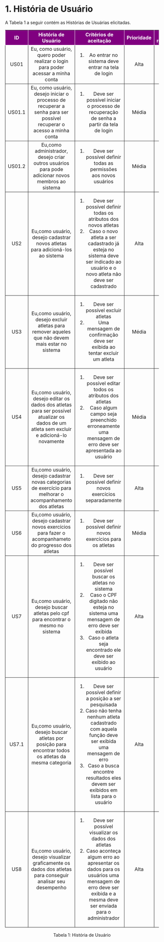 # 1. História de Usuário

A Tabela 1 a seguir contém as Histórias de Usuárias elicitadas. 

<table>
    <thead>
        <tr style="background-color: purple; color: white" >
            <th style="border-style:solid;border-width:1px;text-align:center">ID</th>
            <th style="border-style:solid;border-width:1px;text-align:center">História de Usuário</th>
            <th style="border-style:solid;border-width:1px;text-align:center">Critérios de aceitação</th>
            <th style="border-style:solid;border-width:1px;text-align:center">Prioridade</th>
            <th style="border-style:solid;border-width:1px;text-align:center">RF/RNF relacionado</th>
        </tr>
    </thead>
    <tbody>
        <tr>
            <span id="ustory-01"></span>
            <td style="border-style:solid;border-width:1px;text-align:center;vertical-align:middle" rowspan="1">US01</td>
            <td style="border-style:solid;border-width:1px;text-align:center;vertical-align:middle" rowspan="1">Eu, como usuário, quero poder realizar o login para poder acessar a minha conta</td>
            <td style="border-style:solid;border-width:1px;text-align:center;vertical-align:middle" rowspan="1"><ol><li>Ao entrar no sistema deve entrar na tela de login</li></ol></td>
            <td style="border-style:solid;border-width:1px;text-align:center;vertical-align:middle">Alta</td>
            <td style="border-style:solid;border-width:1px;text-align:center;vertical-align:middle">RF01</td>
        </tr>
        <tr>
            <span id="ustory-01"></span>
            <td style="border-style:solid;border-width:1px;text-align:center;vertical-align:middle" rowspan="1">US01.1</td>
            <td style="border-style:solid;border-width:1px;text-align:center;vertical-align:middle" rowspan="1">Eu, como usuário, desejo iniciar o processo de recuperar a senha para ser possível recuperar o acesso a minha conta</td>
            <td style="border-style:solid;border-width:1px;text-align:center;vertical-align:middle" rowspan="1"><ol><li>Deve ser possível iniciar o processo de recuperação de senha a partir da tela de login</li></ol></td>
            <td style="border-style:solid;border-width:1px;text-align:center;vertical-align:middle"> Média </td>
            <td style="border-style:solid;border-width:1px;text-align:center;vertical-align:middle">RF01</td>
        </tr>
        <tr>
            <span id="ustory-01"></span>
            <td style="border-style:solid;border-width:1px;text-align:center;vertical-align:middle" rowspan="1">US01.2</td>
            <td style="border-style:solid;border-width:1px;text-align:center;vertical-align:middle" rowspan="1">Eu,como administrador, desejo criar outros usuários para pode adicionar novos membros ao sistema</td>
            <td style="border-style:solid;border-width:1px;text-align:center;vertical-align:middle" rowspan="1"><ol><li>Deve ser possível definir todas as permissões aos novos usuários</li></ol></td>
            <td style="border-style:solid;border-width:1px;text-align:center;vertical-align:middle">Média</td>
            <td style="border-style:solid;border-width:1px;text-align:center;vertical-align:middle">RF01</td>
        </tr>
        <tr>
            <span id="ustory-01"></span>
            <td style="border-style:solid;border-width:1px;text-align:center;vertical-align:middle" rowspan="1">US2</td>
            <td style="border-style:solid;border-width:1px;text-align:center;vertical-align:middle" rowspan="1">Eu,como usuário, desejo cadastrar novos atletas para adicioná-los ao sistema</td>
            <td style="border-style:solid;border-width:1px;text-align:center;vertical-align:middle" rowspan="1"><ol><li>Deve ser possível definir todas os atributos dos novos atletas</li><li>Caso o novo atleta a ser cadastrado já esteja no sistema deve ser indicado ao usuário e o novo atleta não deve ser cadastrado</li></ol></td>
            <td style="border-style:solid;border-width:1px;text-align:center;vertical-align:middle">Alta</td>
            <td style="border-style:solid;border-width:1px;text-align:center;vertical-align:middle">RF02</td>
        </tr>
        <tr>
            <span id="ustory-01"></span>
            <td style="border-style:solid;border-width:1px;text-align:center;vertical-align:middle" rowspan="1">US3</td>
            <td style="border-style:solid;border-width:1px;text-align:center;vertical-align:middle" rowspan="1">Eu,como usuário, desejo excluir atletas para remover aqueles que não devem mais estar no sistema</td>
            <td style="border-style:solid;border-width:1px;text-align:center;vertical-align:middle" rowspan="1"><ol><li>Deve ser possível excluir atletas</li><li>Uma mensagem de confirmação deve ser exibida ao tentar excluir um atleta</li></ol></td>
            <td style="border-style:solid;border-width:1px;text-align:center;vertical-align:middle">Média</td>
            <td style="border-style:solid;border-width:1px;text-align:center;vertical-align:middle">RF03</td>
        </tr>
        <tr>
            <span id="ustory-01"></span>
            <td style="border-style:solid;border-width:1px;text-align:center;vertical-align:middle" rowspan="1">US4</td>
            <td style="border-style:solid;border-width:1px;text-align:center;vertical-align:middle" rowspan="1">Eu,como usuário, desejo editar os dados dos atletas para ser possível atualizar os dados de um atleta sem excluir e adicioná-lo novamente</td>
            <td style="border-style:solid;border-width:1px;text-align:center;vertical-align:middle" rowspan="1"><ol><li>Deve ser possível editar todos os atributos dos atletas</li><li>Caso algum campo seja preenchido erroneamente uma mensagem de erro deve ser apresentada ao usuário</li></ol></td>
            <td style="border-style:solid;border-width:1px;text-align:center;vertical-align:middle">Média</td>
            <td style="border-style:solid;border-width:1px;text-align:center;vertical-align:middle">RF04</td>
        </tr>
        <tr>
            <span id="ustory-01"></span>
            <td style="border-style:solid;border-width:1px;text-align:center;vertical-align:middle" rowspan="1">US5</td>
            <td style="border-style:solid;border-width:1px;text-align:center;vertical-align:middle" rowspan="1">Eu,como usuário, desejo cadastrar novas categorias de exercício para melhorar o acompanhamento dos atletas</td>
            <td style="border-style:solid;border-width:1px;text-align:center;vertical-align:middle" rowspan="1"><ol><li>Deve ser possível definir novos exercícios separadamente</li></ol></td>
            <td style="border-style:solid;border-width:1px;text-align:center;vertical-align:middle">Alta</td>
            <td style="border-style:solid;border-width:1px;text-align:center;vertical-align:middle">RF05</td>
        </tr>
        <tr>
            <span id="ustory-01"></span>
            <td style="border-style:solid;border-width:1px;text-align:center;vertical-align:middle" rowspan="1">US6</td>
            <td style="border-style:solid;border-width:1px;text-align:center;vertical-align:middle" rowspan="1">Eu,como usuário, desejo cadastrar novos exercícios para fazer o acompanhameto do progresso dos atletas</td>
            <td style="border-style:solid;border-width:1px;text-align:center;vertical-align:middle" rowspan="1"><ol><li>Deve ser possível definir novos exercícios para os atletas</li></ol></td>
            <td style="border-style:solid;border-width:1px;text-align:center;vertical-align:middle">Média</td>
            <td style="border-style:solid;border-width:1px;text-align:center;vertical-align:middle">RF06</td>
        </tr>
        <tr>
            <span id="ustory-01"></span>
            <td style="border-style:solid;border-width:1px;text-align:center;vertical-align:middle" rowspan="1">US7</td>
            <td style="border-style:solid;border-width:1px;text-align:center;vertical-align:middle" rowspan="1">Eu,como usuário, desejo buscar atletas pelo cpf para encontrar o mesmo no sistema</td>
            <td style="border-style:solid;border-width:1px;text-align:center;vertical-align:middle" rowspan="1"><ol><li>Deve ser possível buscar os atletas no sistema</li><li>Caso o CPF digitado não esteja no sistema uma mensagem de erro deve ser exibida</li><li>Caso o atleta seja encontrado ele deve ser exibido ao usuário </li></ol></td>
            <td style="border-style:solid;border-width:1px;text-align:center;vertical-align:middle">Alta</td>
            <td style="border-style:solid;border-width:1px;text-align:center;vertical-align:middle">RF07</td>
        </tr>
        <tr>
            <span id="ustory-01"></span>
            <td style="border-style:solid;border-width:1px;text-align:center;vertical-align:middle" rowspan="1">US7.1</td>
            <td style="border-style:solid;border-width:1px;text-align:center;vertical-align:middle" rowspan="1">Eu,como usuário, desejo buscar atletas por posição para encontrar todos os atletas da mesma categoria</td>
            <td style="border-style:solid;border-width:1px;text-align:center;vertical-align:middle" rowspan="1"><ol><li>Deve ser possível definir a posição a ser pesquisada</li><li>Caso não tenha nenhum atleta cadastrado com aquela função deve ser exibida uma mensagem de erro</li><li>Caso a busca encontre resultados eles devem ser exibidos em lista para o usuário</li> </ol></td>
            <td style="border-style:solid;border-width:1px;text-align:center;vertical-align:middle">Alta</td>
            <td style="border-style:solid;border-width:1px;text-align:center;vertical-align:middle">RF08</td>
        </tr>
        <tr>
            <span id="ustory-01"></span>
            <td style="border-style:solid;border-width:1px;text-align:center;vertical-align:middle" rowspan="1">US8</td>
            <td style="border-style:solid;border-width:1px;text-align:center;vertical-align:middle" rowspan="1">Eu,como usuário, desejo visualizar graficamente os dados dos atletas para conseguir analisar seu desempenho</td>
            <td style="border-style:solid;border-width:1px;text-align:center;vertical-align:middle" rowspan="1"><ol><li>Deve ser possível visualizar os dados dos atletas</li><li>Caso aconteça algum erro ao apresentar os dados para os usuários uma mensagem de erro deve ser exibida e a mesma deve ser enviada para o administrador</li></ol></td>
            <td style="border-style:solid;border-width:1px;text-align:center;vertical-align:middle">Alta</td>
            <td style="border-style:solid;border-width:1px;text-align:center;vertical-align:middle">RF09</td>
        </tr>
</table>

<div style="text-align: center">
<p>Tabela 1: História de Usuário</p>
</div>
